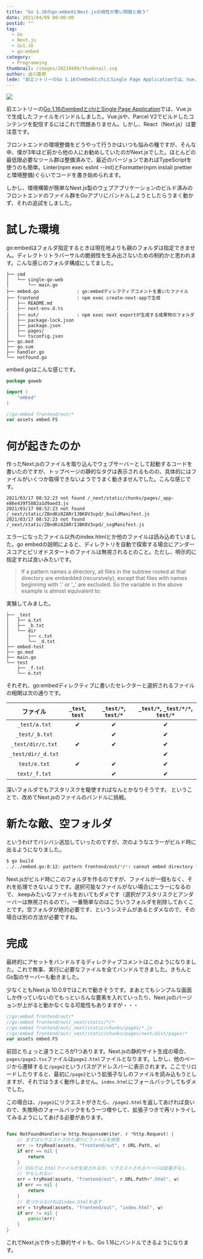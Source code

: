 ```yaml
---
title: "Go 1.16のgo:embedとNext.jsの相性が悪い問題と戦う"
date: 2021/04/09 00:00:00
postid: ""
tag:
  - Go
  - Next.js
  - Go1.16
  - go:embed
category:
  - Programming
thumbnail: /images/20210409/thumbnail.svg
author: 澁川喜規
lede: "前エントリーのGo 1.16のembedとchiとSingle Page Applicationでは、Vue.jsで生成したファイルをバンドルしました。Vue.jsや、Parcel V2でビルドしたコンテンツを配信するにはこれで問題ありません。しかし、React（Next.js）は要注意です。フロントエンドの環境整備をどうやって行うかはいつも悩みの種ですが、そんな中、僕が3年ほど前から他の人にお勧めしていたのがNext.jsでした"
---
```


<img src="/images/20210409/nextjs_and_go_icon.svg" class="img-middle-size" loading="lazy">

前エントリーの[Go 1.16のembedとchiとSingle Page Application](/articles/20210408/)では、Vue.jsで生成したファイルをバンドルしました。Vue.jsや、Parcel V2でビルドしたコンテンツを配信するにはこれで問題ありません。しかし、React（Next.js）は要注意です。

フロントエンドの環境整備をどうやって行うかはいつも悩みの種ですが、そんな中、僕が3年ほど前から他の人にお勧めしていたのがNext.jsでした。ほとんどの最低限必要なツール群は整備済みで、最近のバージョンであればTypeScriptを使うのも簡単。Linter(npm exec eslint --init)とFormatter(npm install prettierと環境整備)ぐらいでコードを書き始められます。

しかし、環境構築が簡単なNext.js製のウェブアプリケーションのビルド済みのフロントエンドのファイル群をGoアプリにバンドルしようとしたらうまく動かず、それの追試をしました。

# 試した環境

go:embedはフォルダ指定するときは現在地よりも親のフォルダは指定できません。ディレクトリトラバーサルの脆弱性を生み出さないための制約かと思われます。こんな感じのフォルダ構成にしてました。

```
├── cmd
│   └── single-go-web
│       └── main.go
├── embed.go              : go:embedディレクティブコメントを書いたファイル
├── frontend              : npm exec create-next-appで生成
│   ├── README.md
│   ├── next-env.d.ts
│   ├── out/              : npm exec next exportが生成する成果物のフォルダ
│   ├── package-lock.json
│   ├── package.json
│   ├── pages/
│   └── tsconfig.json
├── go.mod
├── go.sum
├── handler.go
└── notfound.go
```

embed.goはこんな感じです。

```go embed.go
package goweb

import (
    "embed"
)

//go:embed frontend/out/*
var assets embed.FS
```

# 何が起きたのか

作ったNext.jsのファイルを取り込んでウェブサーバーとして起動するコードを書いたのですが、トップページの静的なタグは表示されるものの、具体的にはファイルがいくつか取得できないようでうまく動きませんでした。こんな感じです。

```
2021/03/17 08:52:23 not found /_next/static/chunks/pages/_app-e86e439f5882a1d9aed3.js
2021/03/17 08:52:23 not found /_next/static/ZBndKz8ZARrIJBK8V3vpd/_buildManifest.js
2021/03/17 08:52:23 not found /_next/static/ZBndKz8ZARrIJBK8V3vpd/_ssgManifest.js
```

エラーになったファイル以外のindex.htmlとか他のファイルは読み込めていました。go embedの説明によると、ディレクトリを自動で探索する場合にアンダースコアとピリオドスタートのファイルは無視されるとのこと。ただし、明示的に指定すれば良いみたいです。

> If a pattern names a directory, all files in the subtree rooted at that directory are embedded (recursively), except that files with names beginning with ‘.’ or ‘_’ are excluded. So the variable in the above example is almost equivalent to:

実験してみました。

```
├── _test
│   ├── a.txt
│   ├── _b.txt
│   └── dir
│       ├── c.txt
│       └── _d.txt
├── embed-test
├── go.mod
├── main.go
└── test
    ├── _f.txt
    └── e.txt
```

それぞれ、go:embedディレクティブに書いたセレクターと選択されるファイルの相関は次の通りです。

| ファイル | `_test`, `test` | `_test/*`, `test/*` |  `_test/*`, `_test/*/*`, `test/*` |
|:-:|:-:|:-:|:-:|
| `_test/a.txt` | ✔︎ | ✔︎ | ✔︎ |
| `_test/_b.txt` |   | ✔︎  | ✔︎ |
| `_test/dir/c.txt` | ✔︎ | ✔︎  | ✔︎ |
| `_test/dir/_d.txt` |   |   | ✔︎ |
| `test/e.txt` | ✔︎ |  ✔︎ | ✔︎ |
| `text/_f.txt` |   |  ✔︎ | ✔︎ |

深いフォルダでもアスタリスクを駆使すればなんとかなりそうです。 ということで、改めてNext.jsのファイルのバンドルに挑戦。

# 新たな敵、空フォルダ

というわけでバシバシ追加していったのですが、次のようなエラーがビルド時に出るようになりました。

```sh
$ go build
../../embed.go:8:12: pattern frontend/out/*/*: cannot embed directory frontend/out/_next/qi68kQOpQjkJ0HbA6IoFl: contains no embeddable files
```

Next.jsがビルド時にこのフォルダを作るのですが、ファイルが一個もなく、それを処理できないようです。選択可能なファイルがない場合にエラーになるので、.keepみたいなファイルをおいてもダメです（選択がアスタリスクとアンダーバーは無視されるので）。一番簡単なのはこういうフォルダを削除しておくことです。空フォルダが絶対必要です、というシステムがあるとダメなので、その場合は別の方法が必要ですね。

# 完成

最終的にアセットをバンドルするディレクティブコメントはこのようになりました。これで無事、実行に必要なファイルを全てバンドルできました。きちんとGo製のサーバーも動きました。

少なくともNext.js 10.0.9ではこれで動きそうです。まあとてもシンプルな画面しか作っていないのでもっといろんな要素を入れていったり、Next.jsのバージョンが上がると動かなくなる可能性もありますが・・・

```go asset.go
//go:embed frontend/out/*
//go:embed frontend/out/_next/static/*/*
//go:embed frontend/out/_next/static/chunks/pages/*.js
//go:embed frontend/out/_next/static/chunks/pages/next/dist/pages/*
var assets embed.FS
```

前回とちょっと違うところが1つあります。Next.jsの静的サイト生成の場合、``pages/page2.tsx``ファイルは``page2.html``ファイルとなります。しかし、他のページから遷移すると``/page2``というパスがアドレスバーに表示されます。ここでリロードしたりすると、最初に``/page2``という拡張子なしのファイルを読み込もうとしますが、それではうまく動作しません。``index.html``にフォールバックしてもダメでした。

この場合は、``/page2``にリクエストがきたら、``/page2.html``を返してあげれば良いので、失敗時のフォールバックをもう一つ増やして、拡張子つきで再リトライしてみるようにしてあげる必要があります。

```go notfound.go

func NotFoundHandler(w http.ResponseWriter, r *http.Request) {
	// まずはリクエストされた通りにファイルを探索
	err := tryRead(assets, "frontend/out", r.URL.Path, w)
	if err == nil {
		return
	}
	// SSGでは.htmlファイルが生成されるが、リクエストされるページは拡張子なし
	// かもしれない
	err = tryRead(assets, "frontend/out", r.URL.Path+".html", w)
	if err == nil {
		return
	}
	// 見つからなければindex.htmlを返す
	err = tryRead(assets, "frontend/out", "index.html", w)
	if err != nil {
		panic(err)
	}
}
```

これでNext.jsで作った静的サイトも、Go 1.16にバンドルできるようになります。

